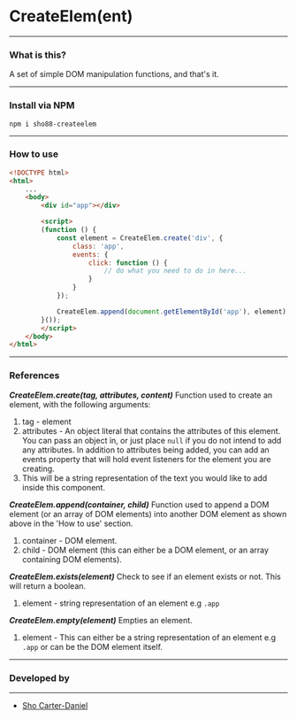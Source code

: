 # CreateElem(ent)

***

### What is this?

A set of simple DOM manipulation functions, and that's it.

***
### Install via NPM
`npm i sho88-createelem`

***

### How to use
```html
<!DOCTYPE html>
<html>
	...
	<body>
		<div id="app"></div>

		<script>
		(function () {
			const element = CreateElem.create('div', {
				class: 'app',
				events: {
					click: function () {
						// do what you need to do in here...
					}
				}
			});

			CreateElem.append(document.getElementById('app'), element);
		}());
		</script>
	</body>
</html>


```
***

### References

**_CreateElem.create(tag, attributes, content)_**
Function used to create an element, with the following arguments:
1. tag - element
2. attributes - An object literal that contains the attributes of this element. You can pass an object in, or just place `null` if you do not intend to add any attributes. In addition to attributes being added, you can add an events property that will hold event listeners for the element you are creating.
3. This will be a string representation of the text you would like to add inside this component.


**_CreateElem.append(container, child)_**
Function used to append a DOM element (or an array of DOM elements) into another DOM element as shown above in the 'How to use' section.
1. container - DOM element.
2. child - DOM element (this can either be a DOM element, or an array containing DOM elements).

**_CreateElem.exists(element)_**
Check to see if an element exists or not. This will return a boolean.
1. element - string representation of an element e.g `.app`

**_CreateElem.empty(element)_**
Empties an element.

1. element - This can either be a string representation of an element e.g `.app` or can be the DOM element itself.

***
### Developed by
***
* [Sho Carter-Daniel](https://www.linkedin.com/in/sho-carter-daniel-18347618/)
